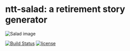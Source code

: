 # ntt-salad: a retirement story generator

![Salad image](https://user-images.githubusercontent.com/7288735/49333652-fb870780-f605-11e8-9103-35e93e209837.jpg)

[![Build Status](https://travis-ci.org/chck/ntt-salad.svg?branch=master)](https://travis-ci.org/chck/ntt-salad)
[![license](https://img.shields.io/github/license/mashape/apistatus.svg?maxAge=2592000)](https://github.com/chck/ntt-salad/blob/master/LICENSE)

